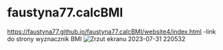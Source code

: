 # faustyna77.calcBMI
https://faustyna77.github.io/faustyna77.calcBMI/website4/index.html -link do strony 
wyznacznik BMI 
![Zrzut ekranu 2023-07-31 220532](https://github.com/faustyna77/faustyna77.calcBMI/assets/110495453/1a89fcaf-4017-44c9-be12-517a5dd4216c)
